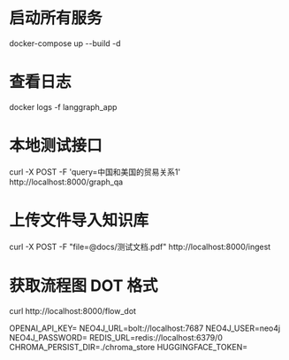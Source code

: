 # 启动所有服务
docker-compose up --build -d

# 查看日志
docker logs -f langgraph_app

# 本地测试接口
curl -X POST -F 'query=中国和美国的贸易关系1' http://localhost:8000/graph_qa

# 上传文件导入知识库
curl -X POST -F "file=@docs/测试文档.pdf" http://localhost:8000/ingest

# 获取流程图 DOT 格式
curl http://localhost:8000/flow_dot


OPENAI_API_KEY=
NEO4J_URL=bolt://localhost:7687
NEO4J_USER=neo4j
NEO4J_PASSWORD=
REDIS_URL=redis://localhost:6379/0
CHROMA_PERSIST_DIR=./chroma_store
HUGGINGFACE_TOKEN=